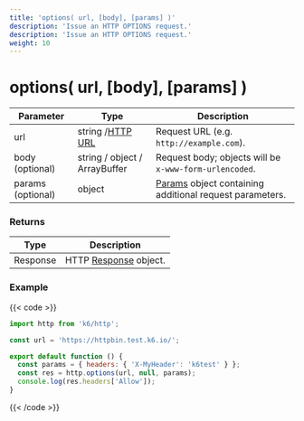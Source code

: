 ```yaml
---
title: 'options( url, [body], [params] )'
description: 'Issue an HTTP OPTIONS request.'
description: 'Issue an HTTP OPTIONS request.'
weight: 10
---
```


# options( url, [body], [params] )

| Parameter         | Type                                                                                            | Description                                                                                                                       |
| ----------------- | ----------------------------------------------------------------------------------------------- | --------------------------------------------------------------------------------------------------------------------------------- |
| url               | string /[HTTP URL](https://grafana.com/docs/k6/<K6_VERSION>/javascript-api/k6-http/url#returns) | Request URL (e.g. `http://example.com`).                                                                                          |
| body (optional)   | string / object / ArrayBuffer                                                                   | Request body; objects will be `x-www-form-urlencoded`.                                                                            |
| params (optional) | object                                                                                          | [Params](https://grafana.com/docs/k6/<K6_VERSION>/javascript-api/k6-http/params) object containing additional request parameters. |

### Returns

| Type     | Description                                                                                       |
| -------- | ------------------------------------------------------------------------------------------------- |
| Response | HTTP [Response](https://grafana.com/docs/k6/<K6_VERSION>/javascript-api/k6-http/response) object. |

### Example

{{< code >}}

```javascript
import http from 'k6/http';

const url = 'https://httpbin.test.k6.io/';

export default function () {
  const params = { headers: { 'X-MyHeader': 'k6test' } };
  const res = http.options(url, null, params);
  console.log(res.headers['Allow']);
}
```

{{< /code >}}
